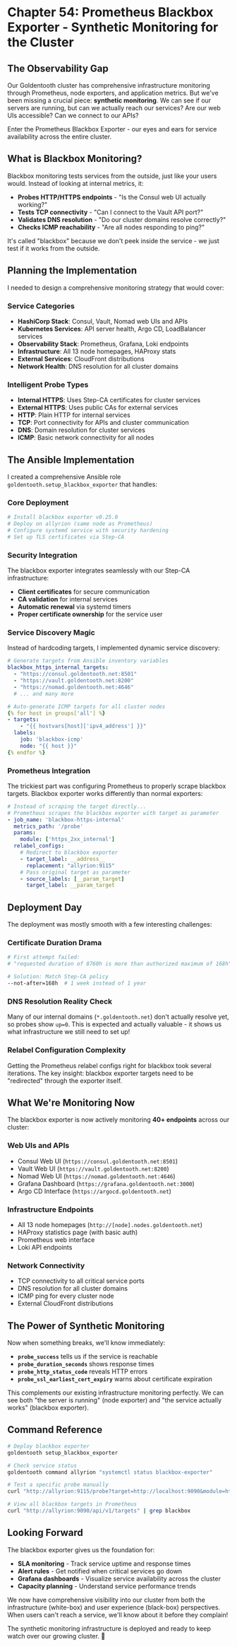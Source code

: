 # Chapter 54: Prometheus Blackbox Exporter - Synthetic Monitoring for the Cluster

## The Observability Gap

Our Goldentooth cluster has comprehensive infrastructure monitoring through Prometheus, node exporters, and application metrics. But we've been missing a crucial piece: **synthetic monitoring**. We can see if our servers are running, but can we actually reach our services? Are our web UIs accessible? Can we connect to our APIs?

Enter the Prometheus Blackbox Exporter - our eyes and ears for service availability across the entire cluster.

## What is Blackbox Monitoring?

Blackbox monitoring tests services from the outside, just like your users would. Instead of looking at internal metrics, it:

- **Probes HTTP/HTTPS endpoints** - "Is the Consul web UI actually working?"
- **Tests TCP connectivity** - "Can I connect to the Vault API port?"
- **Validates DNS resolution** - "Do our cluster domains resolve correctly?"
- **Checks ICMP reachability** - "Are all nodes responding to ping?"

It's called "blackbox" because we don't peek inside the service - we just test if it works from the outside.

## Planning the Implementation

I needed to design a comprehensive monitoring strategy that would cover:

### Service Categories
- **HashiCorp Stack**: Consul, Vault, Nomad web UIs and APIs
- **Kubernetes Services**: API server health, Argo CD, LoadBalancer services
- **Observability Stack**: Prometheus, Grafana, Loki endpoints
- **Infrastructure**: All 13 node homepages, HAProxy stats
- **External Services**: CloudFront distributions
- **Network Health**: DNS resolution for all cluster domains

### Intelligent Probe Types
- **Internal HTTPS**: Uses Step-CA certificates for cluster services
- **External HTTPS**: Uses public CAs for external services
- **HTTP**: Plain HTTP for internal services
- **TCP**: Port connectivity for APIs and cluster communication
- **DNS**: Domain resolution for cluster services
- **ICMP**: Basic network connectivity for all nodes

## The Ansible Implementation

I created a comprehensive Ansible role `goldentooth.setup_blackbox_exporter` that handles:

### Core Deployment
```yaml
# Install blackbox exporter v0.25.0
# Deploy on allyrion (same node as Prometheus)
# Configure systemd service with security hardening
# Set up TLS certificates via Step-CA
```

### Security Integration
The blackbox exporter integrates seamlessly with our Step-CA infrastructure:
- **Client certificates** for secure communication
- **CA validation** for internal services
- **Automatic renewal** via systemd timers
- **Proper certificate ownership** for the service user

### Service Discovery Magic
Instead of hardcoding targets, I implemented dynamic service discovery:

```yaml
# Generate targets from Ansible inventory variables
blackbox_https_internal_targets:
  - "https://consul.goldentooth.net:8501"
  - "https://vault.goldentooth.net:8200"
  - "https://nomad.goldentooth.net:4646"
  # ... and many more

# Auto-generate ICMP targets for all cluster nodes
{% for host in groups['all'] %}
- targets:
    - "{{ hostvars[host]['ipv4_address'] }}"
  labels:
    job: 'blackbox-icmp'
    node: "{{ host }}"
{% endfor %}
```

### Prometheus Integration
The trickiest part was configuring Prometheus to properly scrape blackbox targets. Blackbox exporter works differently than normal exporters:

```yaml
# Instead of scraping the target directly...
# Prometheus scrapes the blackbox exporter with target as parameter
- job_name: 'blackbox-https-internal'
  metrics_path: '/probe'
  params:
    module: ['https_2xx_internal']
  relabel_configs:
    # Redirect to blackbox exporter
    - target_label: __address__
      replacement: "allyrion:9115"
    # Pass original target as parameter
    - source_labels: [__param_target]
      target_label: __param_target
```

## Deployment Day

The deployment was mostly smooth with a few interesting challenges:

### Certificate Duration Drama
```bash
# First attempt failed:
# "requested duration of 8760h is more than authorized maximum of 168h"

# Solution: Match Step-CA policy
--not-after=168h  # 1 week instead of 1 year
```

### DNS Resolution Reality Check
Many of our internal domains (`*.goldentooth.net`) don't actually resolve yet, so probes show `up=0`. This is expected and actually valuable - it shows us what infrastructure we still need to set up!

### Relabel Configuration Complexity
Getting the Prometheus relabel configs right for blackbox took several iterations. The key insight: blackbox exporter targets need to be "redirected" through the exporter itself.

## What We're Monitoring Now

The blackbox exporter is now actively monitoring **40+ endpoints** across our cluster:

### Web UIs and APIs
- Consul Web UI (`https://consul.goldentooth.net:8501`)
- Vault Web UI (`https://vault.goldentooth.net:8200`)
- Nomad Web UI (`https://nomad.goldentooth.net:4646`)
- Grafana Dashboard (`https://grafana.goldentooth.net:3000`)
- Argo CD Interface (`https://argocd.goldentooth.net`)

### Infrastructure Endpoints
- All 13 node homepages (`http://[node].nodes.goldentooth.net`)
- HAProxy statistics page (with basic auth)
- Prometheus web interface
- Loki API endpoints

### Network Connectivity
- TCP connectivity to all critical service ports
- DNS resolution for all cluster domains
- ICMP ping for every cluster node
- External CloudFront distributions

## The Power of Synthetic Monitoring

Now when something breaks, we'll know immediately:
- **`probe_success`** tells us if the service is reachable
- **`probe_duration_seconds`** shows response times
- **`probe_http_status_code`** reveals HTTP errors
- **`probe_ssl_earliest_cert_expiry`** warns about certificate expiration

This complements our existing infrastructure monitoring perfectly. We can see both "the server is running" (node exporter) and "the service actually works" (blackbox exporter).

## Command Reference

```bash
# Deploy blackbox exporter
goldentooth setup_blackbox_exporter

# Check service status
goldentooth command allyrion "systemctl status blackbox-exporter"

# Test a specific probe manually
curl "http://allyrion:9115/probe?target=http://localhost:9090&module=http_2xx"

# View all blackbox targets in Prometheus
curl "http://allyrion:9090/api/v1/targets" | grep blackbox
```

## Looking Forward

The blackbox exporter gives us the foundation for:
- **SLA monitoring** - Track service uptime and response times
- **Alert rules** - Get notified when critical services go down
- **Grafana dashboards** - Visualize service availability across the cluster
- **Capacity planning** - Understand service performance trends

We now have comprehensive visibility into our cluster from both the infrastructure (white-box) and user experience (black-box) perspectives. When users can't reach a service, we'll know about it before they complain!

The synthetic monitoring infrastructure is deployed and ready to keep watch over our growing cluster. 🚀